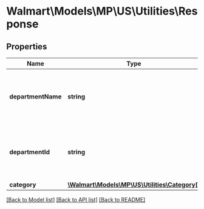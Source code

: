 # Walmart\Models\MP\US\Utilities\Response

## Properties

Name | Type | Description | Notes
------------ | ------------- | ------------- | -------------
**departmentName** | **string** | The department name for which the categories have to be fetched | [optional]
**departmentId** | **string** | The department id for which the categories have to be fetched | [optional]
**category** | [**\Walmart\Models\MP\US\Utilities\Category[]**](Category.md) |  | [optional]


[[Back to Model list]](./) [[Back to API list]](../../../../../README.md#supported-apis) [[Back to README]](../../../../../README.md)
